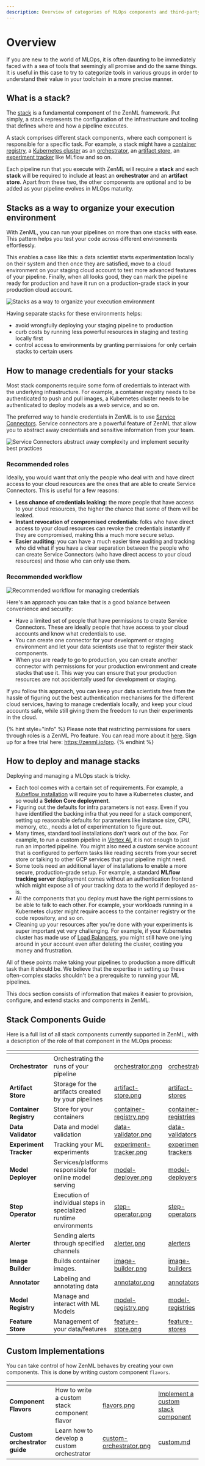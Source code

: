 ```yaml
---
description: Overview of categories of MLOps components and third-party integrations.
---
```


# Overview

If you are new to the world of MLOps, it is often daunting to be immediately faced with a sea of tools that seemingly all promise and do the same things. It is useful in this case to try to categorize tools in various groups in order to understand their value in your toolchain in a more precise manner.

## What is a stack?

The [stack](https://docs.zenml.io/user-guides/production-guide/understand-stacks) is a fundamental component of the ZenML framework. Put simply, a stack represents the configuration of the infrastructure and tooling that defines where and how a pipeline executes.

A stack comprises different stack components, where each component is responsible for a specific task. For example, a stack might have a [container registry](https://docs.zenml.io/stacks/container-registries), a [Kubernetes cluster](https://docs.zenml.io/stacks/orchestrators/kubernetes) as an [orchestrator](https://docs.zenml.io/stacks/orchestrators), an [artifact store](https://docs.zenml.io/stacks/artifact-stores), an [experiment tracker](https://docs.zenml.io/stacks/experiment-trackers) like MLflow and so on.

Each pipeline run that you execute with ZenML will require a **stack** and each **stack** will be required to include at least an **orchestrator** and an **artifact store**. Apart from these two, the other components are optional and to be added as your pipeline evolves in MLOps maturity.

## Stacks as a way to organize your execution environment

With ZenML, you can run your pipelines on more than one stacks with ease. This pattern helps you test your code across different environments effortlessly.

This enables a case like this: a data scientist starts experimentation locally on their system and then once they are satisfied, move to a cloud environment on your staging cloud account to test more advanced features of your pipeline. Finally, when all looks good, they can mark the pipeline ready for production and have it run on a production-grade stack in your production cloud account.

![Stacks as a way to organize your execution environment](../.gitbook/assets/stack_envs.png)

Having separate stacks for these environments helps:

* avoid wrongfully deploying your staging pipeline to production
* curb costs by running less powerful resources in staging and testing locally first
* control access to environments by granting permissions for only certain stacks to certain users

## How to manage credentials for your stacks

Most stack components require some form of credentials to interact with the underlying infrastructure. For example, a container registry needs to be authenticated to push and pull images, a Kubernetes cluster needs to be authenticated to deploy models as a web service, and so on.

The preferred way to handle credentials in ZenML is to use [Service Connectors](https://docs.zenml.io/how-to/infrastructure-deployment/auth-management/service-connectors-guide). Service connectors are a powerful feature of ZenML that allow you to abstract away credentials and sensitive information from your team.

![Service Connectors abstract away complexity and implement security best practices](../.gitbook/assets/ConnectorsDiagram.png)

### Recommended roles

Ideally, you would want that only the people who deal with and have direct access to your cloud resources are the ones that are able to create Service Connectors. This is useful for a few reasons:

* **Less chance of credentials leaking**: the more people that have access to your cloud resources, the higher the chance that some of them will be leaked.
* **Instant revocation of compromised credentials**: folks who have direct access to your cloud resources can revoke the credentials instantly if they are compromised, making this a much more secure setup.
* **Easier auditing**: you can have a much easier time auditing and tracking who did what if you have a clear separation between the people who can create Service Connectors (who have direct access to your cloud resources) and those who can only use them.

### Recommended workflow

![Recommended workflow for managing credentials](../.gitbook/assets/service_con_workflow.png)

Here's an approach you can take that is a good balance between convenience and security:

* Have a limited set of people that have permissions to create Service Connectors. These are ideally people that have access to your cloud accounts and know what credentials to use.
* You can create one connector for your development or staging environment and let your data scientists use that to register their stack components.
* When you are ready to go to production, you can create another connector with permissions for your production environment and create stacks that use it. This way you can ensure that your production resources are not accidentally used for development or staging.

If you follow this approach, you can keep your data scientists free from the hassle of figuring out the best authentication mechanisms for the different cloud services, having to manage credentials locally, and keep your cloud accounts safe, while still giving them the freedom to run their experiments in the cloud.

{% hint style="info" %}
Please note that restricting permissions for users through roles is a ZenML Pro feature. You can read more about it [here](https://docs.zenml.io/pro/core-concepts/roles). Sign up for a free trial here: https://zenml.io/pro.
{% endhint %}

## How to deploy and manage stacks

Deploying and managing a MLOps stack is tricky.

* Each tool comes with a certain set of requirements. For example, a [Kubeflow installation](https://www.kubeflow.org/docs/started/installing-kubeflow/) will require you to have a Kubernetes cluster, and so would a **Seldon Core deployment**.
* Figuring out the defaults for infra parameters is not easy. Even if you have identified the backing infra that you need for a stack component, setting up reasonable defaults for parameters like instance size, CPU, memory, etc., needs a lot of experimentation to figure out.
* Many times, standard tool installations don't work out of the box. For example, to run a custom pipeline in [Vertex AI](https://cloud.google.com/vertex-ai), it is not enough to just run an imported pipeline. You might also need a custom service account that is configured to perform tasks like reading secrets from your secret store or talking to other GCP services that your pipeline might need.
* Some tools need an additional layer of installations to enable a more secure, production-grade setup. For example, a standard **MLflow tracking server** deployment comes without an authentication frontend which might expose all of your tracking data to the world if deployed as-is.
* All the components that you deploy must have the right permissions to be able to talk to each other. For example, your workloads running in a Kubernetes cluster might require access to the container registry or the code repository, and so on.
* Cleaning up your resources after you're done with your experiments is super important yet very challenging. For example, if your Kubernetes cluster has made use of [Load Balancers](https://kubernetes.io/docs/concepts/services-networking/service/#loadbalancer), you might still have one lying around in your account even after deleting the cluster, costing you money and frustration.

All of these points make taking your pipelines to production a more difficult task than it should be. We believe that the expertise in setting up these often-complex stacks shouldn't be a prerequisite to running your ML pipelines.

This docs section consists of information that makes it easier to provision, configure, and extend stacks and components in ZenML.

## Stack Components Guide

Here is a full list of all stack components currently supported in ZenML, with a description of the role of that component in the MLOps process:

<table data-view="cards"><thead><tr><th></th><th></th><th data-hidden data-card-cover data-type="files"></th><th data-hidden data-card-target data-type="content-ref"></th></tr></thead><tbody><tr><td><strong>Orchestrator</strong></td><td>Orchestrating the runs of your pipeline</td><td><a href=".gitbook/assets/orchestrator.png">orchestrator.png</a></td><td><a href="orchestrators/">orchestrators</a></td></tr><tr><td><strong>Artifact Store</strong></td><td>Storage for the artifacts created by your pipelines</td><td><a href=".gitbook/assets/artifact-store.png">artifact-store.png</a></td><td><a href="artifact-stores/">artifact-stores</a></td></tr><tr><td><strong>Container Registry</strong></td><td>Store for your containers</td><td><a href=".gitbook/assets/container-registry.png">container-registry.png</a></td><td><a href="container-registries/">container-registries</a></td></tr><tr><td><strong>Data Validator</strong></td><td>Data and model validation</td><td><a href=".gitbook/assets/data-validator.png">data-validator.png</a></td><td><a href="data-validators/">data-validators</a></td></tr><tr><td><strong>Experiment Tracker</strong></td><td>Tracking your ML experiments</td><td><a href=".gitbook/assets/experiment-tracker.png">experiment-tracker.png</a></td><td><a href="experiment-trackers/">experiment-trackers</a></td></tr><tr><td><strong>Model Deployer</strong></td><td>Services/platforms responsible for online model serving</td><td><a href=".gitbook/assets/model-deployer.png">model-deployer.png</a></td><td><a href="model-deployers/">model-deployers</a></td></tr><tr><td><strong>Step Operator</strong></td><td>Execution of individual steps in specialized runtime environments</td><td><a href=".gitbook/assets/step-operator.png">step-operator.png</a></td><td><a href="step-operators/">step-operators</a></td></tr><tr><td><strong>Alerter</strong></td><td>Sending alerts through specified channels</td><td><a href=".gitbook/assets/alerter.png">alerter.png</a></td><td><a href="alerters/">alerters</a></td></tr><tr><td><strong>Image Builder</strong></td><td>Builds container images.</td><td><a href=".gitbook/assets/image-builder.png">image-builder.png</a></td><td><a href="image-builders/">image-builders</a></td></tr><tr><td><strong>Annotator</strong></td><td>Labeling and annotating data</td><td><a href=".gitbook/assets/annotator.png">annotator.png</a></td><td><a href="annotators/">annotators</a></td></tr><tr><td><strong>Model Registry</strong></td><td>Manage and interact with ML Models</td><td><a href=".gitbook/assets/model-registry.png">model-registry.png</a></td><td><a href="model-registries/">model-registries</a></td></tr><tr><td><strong>Feature Store</strong></td><td>Management of your data/features</td><td><a href=".gitbook/assets/feature-store.png">feature-store.png</a></td><td><a href="feature-stores/">feature-stores</a></td></tr></tbody></table>

## Custom Implementations

You can take control of how ZenML behaves by creating your own components. This is done by writing custom component `flavors`.

<table data-card-size="large" data-view="cards"><thead><tr><th></th><th></th><th data-hidden data-card-cover data-type="files"></th><th data-hidden data-card-target data-type="content-ref"></th></tr></thead><tbody><tr><td><strong>Component Flavors</strong></td><td>How to write a custom stack component flavor</td><td><a href=".gitbook/assets/flavors.png">flavors.png</a></td><td><a href="https://docs.zenml.io/stacks/contribute/custom-stack-component">Implement a custom stack component</a></td></tr><tr><td><strong>Custom orchestrator guide</strong></td><td>Learn how to develop a custom orchestrator</td><td><a href=".gitbook/assets/custom-orchestrator.png">custom-orchestrator.png</a></td><td><a href="orchestrators/custom.md">custom.md</a></td></tr></tbody></table>
